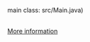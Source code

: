 <p>main class: src/Main.java)</p> <br>
<a href="https://davidng94.wordpress.com/2016/06/10/timecalc-tinh-toan-thoi-gian/">More information</a>
